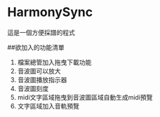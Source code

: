# HarmonySync

這是一個方便採譜的程式

##欲加入的功能清單

1. 檔案總管加入拖曳下載功能
2. 音波圖可以放大
3. 音波圖播放指示器
4. 音波圖刻度
5. midi文字區域拖曳到音波圖區域自動生成midi預覽
6. 文字區域加入音軌預覽
